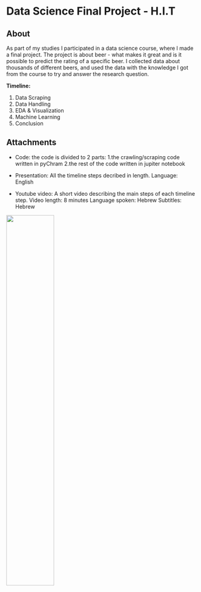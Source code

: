 # Data Science Final Project - H.I.T

## About 
As part of my studies I participated in a data science course, where I made a final project.
The project is about beer - what makes it great and is it possible to predict the rating of a specific beer.
I collected data about thousands of different beers, and used the data with the knowledge I got from the course to try and answer the research question.

**Timeline:**
1. Data Scraping 
2. Data Handling 
3. EDA & Visualization
4. Machine Learning 
5. Conclusion 

## Attachments
* Code:
  the code is divided to 2 parts:
  1.the crawling/scraping code written in pyChram 
  2.the rest of the code written in jupiter notebook

* Presentation: 
  All the timeline steps decribed in length. 
  Language: English

* Youtube video: 
  A short video describing the main steps of each timeline step.
  Video length: 8 minutes
  Language spoken: Hebrew
  Subtitles: Hebrew
 
[<img src="https://i.ytimg.com/vi/kMGCeuvlchA&t=1/maxresdefault.jpg" width="50%">](https://www.youtube.com/watch?v=kMGCeuvlchA&t=1s)

